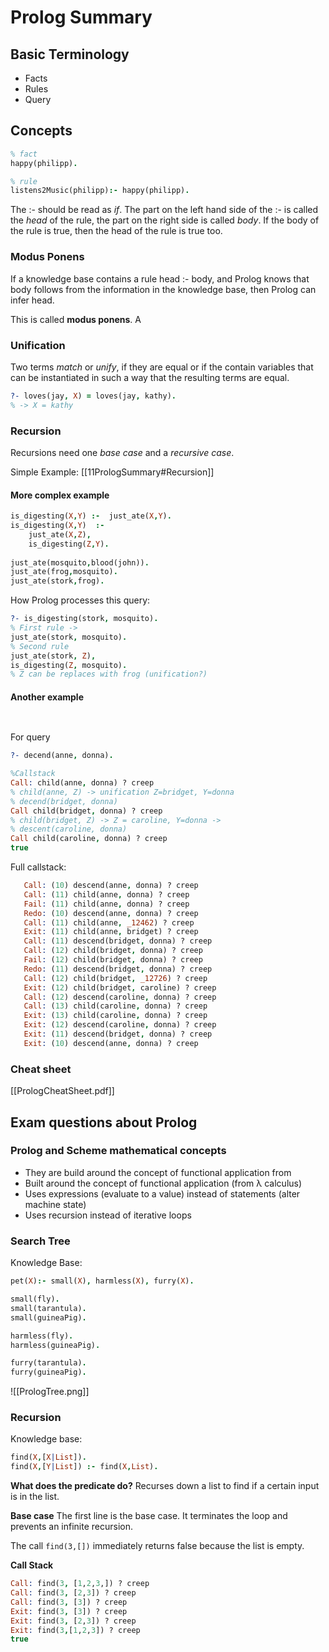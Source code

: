 # Prolog Summary
## Basic Terminology 
- Facts 
- Rules 
- Query 

## Concepts

```prolog
% fact 
happy(philipp).

% rule 
listens2Music(philipp):- happy(philipp).
```

The :- should be read as *if*. The part on the left hand side of the :- is called the *head* of the rule, the part on the right side is called *body*. 
If the body of the rule is true, then the  head of the rule is true too. 

### Modus Ponens 
If a knowledge base contains a rule head :- body, and Prolog knows that body follows from the information in the knowledge base, then Prolog can infer head. 

This is called **modus ponens**. A

### Unification
Two terms *match* or *unify*, if they are equal or if the  contain variables that can be instantiated in such a way that the resulting terms are equal.

```prolog
?- loves(jay, X) = loves(jay, kathy).
% -> X = kathy
```

### Recursion 
Recursions need one *base case* and a *recursive case*.

Simple Example: [[11PrologSummary#Recursion]]

#### More complex example
```prolog
is_digesting(X,Y) :-  just_ate(X,Y).  
is_digesting(X,Y)  :-  
	just_ate(X,Z),  
	is_digesting(Z,Y).  
 
just_ate(mosquito,blood(john)).  
just_ate(frog,mosquito).  
just_ate(stork,frog).
```

How Prolog processes this query:
```prolog
?- is_digesting(stork, mosquito).
% First rule -> 
just_ate(stork, mosquito).
% Second rule 
just_ate(stork, Z),
is_digesting(Z, mosquito).
% Z can be replaces with frog (unification?)
```

#### Another example 
```prolog
 	
```

For query
```prolog
?- decend(anne, donna).

%Callstack
Call: child(anne, donna) ? creep 
% child(anne, Z) -> unification Z=bridget, Y=donna
% decend(bridget, donna)
Call child(bridget, donna) ? creep
% child(bridget, Z) -> Z = caroline, Y=donna -> 
% descent(caroline, donna)
Call child(caroline, donna) ? creep
true
```

Full callstack: 
```prolog
   Call: (10) descend(anne, donna) ? creep
   Call: (11) child(anne, donna) ? creep
   Fail: (11) child(anne, donna) ? creep
   Redo: (10) descend(anne, donna) ? creep
   Call: (11) child(anne, _12462) ? creep
   Exit: (11) child(anne, bridget) ? creep
   Call: (11) descend(bridget, donna) ? creep
   Call: (12) child(bridget, donna) ? creep
   Fail: (12) child(bridget, donna) ? creep
   Redo: (11) descend(bridget, donna) ? creep
   Call: (12) child(bridget, _12726) ? creep
   Exit: (12) child(bridget, caroline) ? creep
   Call: (12) descend(caroline, donna) ? creep
   Call: (13) child(caroline, donna) ? creep
   Exit: (13) child(caroline, donna) ? creep
   Exit: (12) descend(caroline, donna) ? creep
   Exit: (11) descend(bridget, donna) ? creep
   Exit: (10) descend(anne, donna) ? creep
```

### Cheat sheet 
[[PrologCheatSheet.pdf]]

## Exam questions about Prolog
### Prolog and Scheme mathematical concepts
- They are build around the concept of functional application from 
- Built around the concept of functional application (from λ calculus)
- Uses expressions (evaluate to a value) instead of statements (alter machine state)
- Uses recursion instead of iterative loops

### Search Tree
Knowledge Base:
```prolog
pet(X):- small(X), harmless(X), furry(X).

small(fly).
small(tarantula).
small(guineaPig).

harmless(fly).
harmless(guineaPig).

furry(tarantula).
furry(guineaPig).
```

![[PrologTree.png]]

### Recursion
Knowledge base:
```prolog
find(X,[X|List]).
find(X,[Y|List]) :- find(X,List).
```

**What does the predicate do?**
Recurses down a list to find if a certain input is in the list.

**Base case**
The first line is the base case. It terminates the loop and prevents an infinite recursion. 

The call `find(3,[])` immediately returns false because the list is empty. 

**Call Stack**
```prolog
Call: find(3, [1,2,3,]) ? creep
Call: find(3, [2,3]) ? creep
Call: find(3, [3]) ? creep
Exit: find(3, [3]) ? creep
Exit: find(3, [2,3]) ? creep
Exit: find(3,[1,2,3]) ? creep
true
```